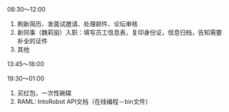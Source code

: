 08:30～12:00

1. 刷新简历、发面试邀请、处理邮件、论坛审核
2. 新同事（魏莉丽）入职：填写员工信息表，复印身份证，信息归档，告知需要补全的证件
3. 其他

13:45～18:00

19:30～01:00

1. 买红包，一次性碗碟
2. RAML: IntoRobot API文档（在线编程－bin文件）

